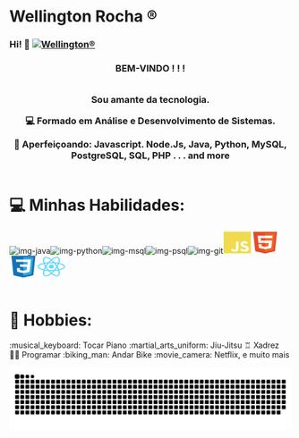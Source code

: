

# Wellington Rocha ®

### Hi! 👋 [![Wellington®](https://camo.githubusercontent.com/6dc9828248fb64760c234f5b24c275a4912e9bb546c281d0c8e67cecb3381669/68747470733a2f2f696d672e736869656c64732e696f2f62616467652f2d4c696e6b6564496e2d626c75653f7374796c653d666c6174266c6f676f3d4c696e6b6564696e266c6f676f436f6c6f723d7768697465)](https://www.linkedin.com/in/wellingtonrr/)

<h3 align="center"> BEM-VINDO ! ! !
<br>
<br>

<p align="center">Sou amante da tecnologia.</p>

💻 Formado em Análise e Desenvolvimento de Sistemas.


💜 Aperfeiçoando: Javascript. Node.Js, Java, Python, MySQL, PostgreSQL, SQL, PHP . . . and more
<br>
<br>

<h1>💻  Minhas Habilidades: </h1>

<img alt="img-java"  src="https://www.flaticon.com/br/icones-gratis/java"><img alt="img-python" height="50" width="70" src="https://camo.githubusercontent.com/0a719c24a5eb8062d68bdabbd7306a0dcab0b0ce7093a8550870497456863ec9/68747470733a2f2f7777772e766563746f726c6f676f2e7a6f6e652f6c6f676f732f707974686f6e2f707974686f6e2d617232312e737667"><img alt="img-msql" height="50" width="70" src="https://camo.githubusercontent.com/19ab6bd09ac44d51db909362f5b77c47ab5679fda118a0bb5bfccf72cfc2a0d1/68747470733a2f2f7777772e766563746f726c6f676f2e7a6f6e652f6c6f676f732f6d7973716c2f6d7973716c2d617232312e737667" ><img alt="img-psql" height="50" width="70" src="https://camo.githubusercontent.com/133551795a35cb11f3936e70bad160a9cef8d7c38638f6e1c66367476f73ccfc/68747470733a2f2f7777772e766563746f726c6f676f2e7a6f6e652f6c6f676f732f706f737467726573716c2f706f737467726573716c2d617232312e737667"><img alt="img-git" height="50" width="70" src="https://camo.githubusercontent.com/6dab63ba91f8aaf9245d806ea2dc6aa3d6eb6a5b1c79fd6f57fba3ededfc605d/68747470733a2f2f7777772e766563746f726c6f676f2e7a6f6e652f6c6f676f732f6769742d73636d2f6769742d73636d2d617232312e737667"><img alt="img-js" height="40" width="50" src="https://raw.githubusercontent.com/devicons/devicon/master/icons/javascript/javascript-plain.svg"><img alt="img-html5" height="40" width="50" src="https://raw.githubusercontent.com/devicons/devicon/master/icons/html5/html5-original.svg"><img alt="img-css3" height="40" width="50" src="https://raw.githubusercontent.com/devicons/devicon/master/icons/css3/css3-original.svg" ><img alt="" height="40" width="50" src="https://raw.githubusercontent.com/devicons/devicon/master/icons/react/react-original.svg">
<br>
<br>

<h1>💬 Hobbies:</h1> :musical_keyboard: Tocar Piano  :martial_arts_uniform: Jiu-Jitsu  ♖ Xadrez 👨‍💻 Programar  :biking_man: Andar Bike  :movie_camera: Netflix, e muito mais
<br>
<br>
<img alt="snake-gif" src="https://raw.githubusercontent.com/Platane/snk/output/github-contribution-grid-snake.svg">
